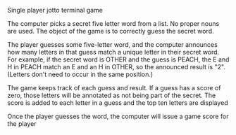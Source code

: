 Single player jotto terminal game

The computer picks a secret five letter word from a list. No proper nouns are used. The object of the game is to correctly guess the secret word.

The player guesses some five-letter word, and the computer announces how many letters in that guess match a unique letter in their secret word. For example, if the secret word is OTHER and the guess is PEACH, the E and H in PEACH match an E and an H in OTHER, so the announced result is "2". (Letters don't need to occur in the same position.)

The game keeps track of each guess and result. If a guess has a score of zero, those letters will be annotated as not being part of the secret. The score is added to each letter in a guess and the top ten letters are displayed

Once the player guesses the word, the computer will issue a game score for the player